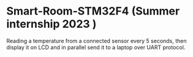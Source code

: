 # Smart-Room-STM32F4 (Summer internship 2023 )
Reading a  temperature from a connected sensor every 5 seconds, then display it on LCD and in parallel send it to a laptop over UART protocol.
